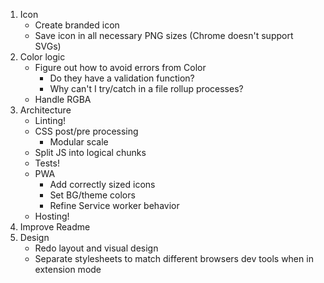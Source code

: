 1. Icon
    - Create branded icon
    - Save icon in all necessary PNG sizes (Chrome doesn't support SVGs)
2. Color logic
    - Figure out how to avoid errors from Color
        - Do they have a validation function?
        - Why can't I try/catch in a file rollup processes?
    - Handle RGBA
3. Architecture
    - Linting!
    - CSS post/pre processing
        - Modular scale
    - Split JS into logical chunks
    - Tests!
    - PWA
        - Add correctly sized icons
        - Set BG/theme colors
        - Refine Service worker behavior
    - Hosting!
4. Improve Readme
5. Design
    - Redo layout and visual design
    - Separate stylesheets to match different browsers dev tools when in extension mode